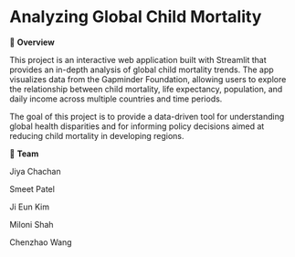# Analyzing Global Child Mortality

🌟 **Overview**

This project is an interactive web application built with Streamlit that provides an in-depth analysis of global child mortality trends. The app visualizes data from the Gapminder Foundation, allowing users to explore the relationship between child mortality, life expectancy, population, and daily income across multiple countries and time periods.

The goal of this project is to provide a data-driven tool for understanding global health disparities and for informing policy decisions aimed at reducing child mortality in developing regions.


🤝 **Team**

Jiya Chachan

Smeet Patel

Ji Eun Kim

Miloni Shah

Chenzhao Wang
